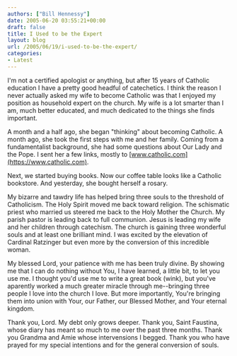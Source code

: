 ```yaml
---
authors: ["Bill Hennessy"]
date: 2005-06-20 03:55:21+00:00
draft: false
title: I Used to be the Expert
layout: blog
url: /2005/06/19/i-used-to-be-the-expert/
categories:
- Latest
---
```


I'm not a certified apologist or anything, but after 15 years of Catholic education I have a pretty good headful of catechetics.   I think the reason I never actually asked my wife to become Catholic was that I enjoyed my position as household expert on the church.  My wife is a lot smarter than I am, much better educated, and much dedicated to the things she finds important.

A month and a half ago, she began "thinking" about becoming Catholic.  A month ago, she took the first steps with me and her family.  Coming from a fundamentalist background, she had some questions about Our Lady and the Pope.  I sent her a few links, mostly to [www.catholic.com](https://www.catholic.com).

Next, we started buying books.   Now our coffee table looks like a Catholic bookstore.  And yesterday, she bought herself a rosary.

My bizarre and tawdry life has helped bring three souls to the threshold of Catholicism.  The Holy Spirit moved me back toward religion.  The schismatic priest who married us steered me back to the Holy Mother the Church.  My parish pastor is leading back to full communion.  Jesus is leading my wife and her children through catechism.  The church is gaining three wonderful souls and at least one brilliant mind.  I was excited by the elevation of Cardinal Ratzinger but even more by the conversion of this incredible woman.

My blessed Lord, your patience with me has been truly divine.   By showing me that I can do nothing without You, I have learned, a little bit, to let you use me.  I thought you'd use me to write a great book (wink), but you've aparently worked a much greater miracle through me--bringing three people I love into the church I love.  But more importantly, You're bringing them into union with Your, our Father, our Blessed Mother, and Your eternal kingdom.

Thank you, Lord.  My debt only grows deeper.  Thank you, Saint Faustina, whose diary has meant so much to me over the past three months.  Thank you Grandma and Amie whose intervensions I begged.  Thank you who have prayed for my special intentions and for the general conversion of souls.

  
